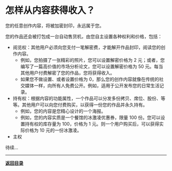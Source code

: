 # 怎样从内容获得收入？

您的任意创作内容，将被加密封印，永远属于您。

您的作品还会被打包成一台自动售货机，由您自主设置各种权利和价格，包括：

- 阅览权：其他用户必须向您支付一笔解密费，才能解开作品封印，阅读您的创作内容。
  - 例如，您拍摄了一张精彩的照片，您可以设置解密价格为 2 元；或者，您编写了一篇高价值的市场分析论文，您可以设置解密价格为 50 元。每当其他用户付费解密了您的作品，您将获得收入。
  - 如果您不做设置、或者设置价格为 0，那么您的创作内容就像在传统的社交媒体一样，向所有人免费公开。例如，适用于公开发布您的日常生活记录。
- 持有权：根据内容的功能属性，一个作品可以分发多份拷贝、席位、股份、等等。其他用户可以向您付费购买，以获得一份您的作品并永久持有。
  - 例如，您的内容是您精心设计的一个海报。
  - 例如，您的内容实质是一个餐馆的冰激凌优惠券，限量 100 份。您可以设置持有权的库存量为 100，价格为 1 元。则一个用户购买后，可以获得实际价格为 10 元的一份冰激凌。
- 主权

待续...

---

[**返回目录**](../home.md)
